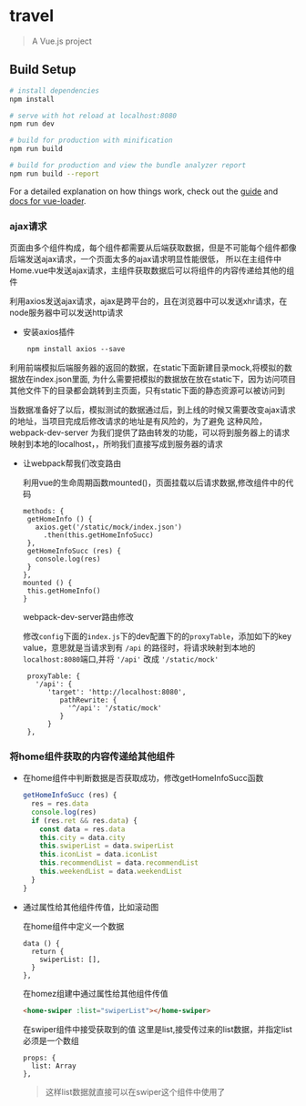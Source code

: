 # travel

> A Vue.js project

## Build Setup

``` bash
# install dependencies
npm install

# serve with hot reload at localhost:8080
npm run dev

# build for production with minification
npm run build

# build for production and view the bundle analyzer report
npm run build --report
```

For a detailed explanation on how things work, check out the [guide](http://vuejs-templates.github.io/webpack/) and [docs for vue-loader](http://vuejs.github.io/vue-loader).


### ajax请求

页面由多个组件构成，每个组件都需要从后端获取数据，但是不可能每个组件都像后端发送ajax请求，一个页面太多的ajax请求明显性能很低，
所以在主组件中Home.vue中发送ajax请求，主组件获取数据后可以将组件的内容传递给其他的组件
               
利用axios发送ajax请求，ajax是跨平台的，且在浏览器中可以发送xhr请求，在node服务器中可以发送http请求
- 安装axios插件
  ```html
   npm install axios --save   
  ```
    
利用前端模拟后端服务器的返回的数据，在static下面新建目录mock,将模拟的数据放在index.json里面,
为什么需要把模拟的数据放在放在static下，因为访问项目其他文件下的目录都会跳转到主页面，只有static下面的静态资源可以被访问到
        
    
当数据准备好了以后，模拟测试的数据通过后，到上线的时候又需要改变ajax请求的地址，当项目完成后修改请求的地址是有风险的，为了避免
这种风险，webpack-dev-server 为我们提供了路由转发的功能，可以将到服务器上的请求映射到本地的localhost，，所哟我们直接写成到服务器的请求
- 让webpack帮我们改变路由

  利用vue的生命周期函数mounted()，页面挂载以后请求数据,修改组件中的代码 
  ```
  methods: {
   getHomeInfo () {
     axios.get('/static/mock/index.json')
       .then(this.getHomeInfoSucc)
   },
   getHomeInfoSucc (res) {
     console.log(res)
   }
  },
  mounted () {
   this.getHomeInfo()
  }

  ```                
  webpack-dev-server路由修改

  修改`config`下面的`index.js`下的dev配置下的的`proxyTable`，添加如下的key value，意思就是当请求到有 `/api` 的路径时，将请求映射到本地的
  `localhost:8080`端口,并将 `'/api'` 改成 `'/static/mock'`        
  ```
   proxyTable: {
     '/api': {
        'target': 'http://localhost:8080',
           pathRewrite: {
             '^/api': '/static/mock'
           }
        }
   },
  ```
### 将home组件获取的内容传递给其他组件

- 在home组件中判断数据是否获取成功，修改getHomeInfoSucc函数

  ```js    
  getHomeInfoSucc (res) {
    res = res.data
    console.log(res)
    if (res.ret && res.data) {
      const data = res.data
      this.city = data.city
      this.swiperList = data.swiperList
      this.iconList = data.iconList
      this.recommendList = data.recommendList
      this.weekendList = data.weekendList
    }
  }
  ```
- 通过属性给其他组件传值，比如滚动图

  在home组件中定义一个数据
  ```
  data () {
    return {
      swiperList: [],
    }
  },  
  ``` 
  在homez组建中通过属性给其他组件传值
  
  ```html
  <home-swiper :list="swiperList"></home-swiper>
  ```     
  在swiper组件中接受获取到的值 这里是list,接受传过来的list数据，并指定list必须是一个数组
  ```
  props: {
    list: Array
  },
  ```
  >  这样list数据就直接可以在swiper这个组件中使用了  
